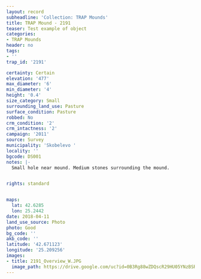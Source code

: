 ```yaml
---
layout: record
subheadline: 'Collection: TRAP Mounds'
title: TRAP Mound - 2191
teaser: Test example of object
categories:
- TRAP Mounds
header: no
tags:
- ''
trap_id: '2191'

certainty: Certain
elevation: '477'
max_diameter: '6'
min_diameter: '4'
height: '0.4'
size_category: Small
surrounding_land_use: Pasture
surface_condition: Pasture
robbed: No
crm_condition: '2'
crm_intactness: '2'
campaign: '2011'
source: Survey
municipality: 'Skobelevo '
locality: ''
bgcode: DS001
notes: |-
  Small hole near mound. Medium stones surrounding the mound.


rights: standard


maps:
  lat: 42.6285
  lon: 25.2442
date: 2018-04-11
land_use_source: Photo
photo: Good
bg_code: ''
akb_code: ''
latitude: '42.671123'
longitude: '25.209256'
images:
- title: 2191_Overview_W.JPG
  image_path: https://drive.google.com/uc?id=0B3Rg88wZDQscR29HU05YNzBSRjg
---
```

